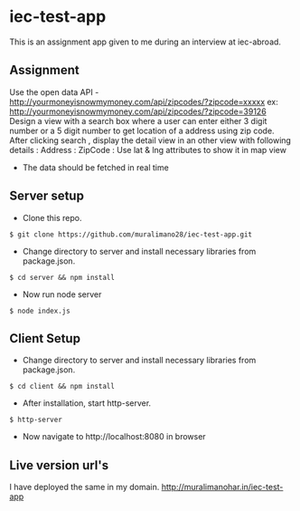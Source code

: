 # iec-test-app
This is an assignment app given to me during an interview at iec-abroad.

## Assignment
Use the open data API - http://yourmoneyisnowmymoney.com/api/zipcodes/?zipcode=xxxxx
ex: http://yourmoneyisnowmymoney.com/api/zipcodes/?zipcode=39126
Design a view with a search box where a user can enter either 3 digit number or a 5 digit number
to get location of a address using zip code.
After clicking search , display the detail view in an other view with following details :
Address :
ZipCode :
Use lat & lng attributes to show it in map view
* The data should be fetched in real time

## Server setup
  - Clone this repo.
  
  ```$ git clone https://github.com/muralimano28/iec-test-app.git```
  
  - Change directory to server and install necessary libraries from package.json.
  
  ```$ cd server && npm install```
  
  - Now run node server
  
  ```$ node index.js```
  
## Client Setup
  
  - Change directory to server and install necessary libraries from package.json.
  
  ```$ cd client && npm install```
  
  - After installation, start http-server.
  
  ```$ http-server```
  
  - Now navigate to http://localhost:8080 in browser
  
## Live version url's
I have deployed the same in my domain.
http://muralimanohar.in/iec-test-app

